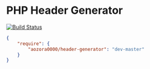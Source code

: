 # PHP Header Generator
[![Build Status](https://travis-ci.org/aozora0000/HeaderGenerator.svg?branch=master)](https://travis-ci.org/aozora0000/HeaderGenerator)

```composer.json
{
    "require": {
        "aozora0000/header-generator": "dev-master"
    }
}
```